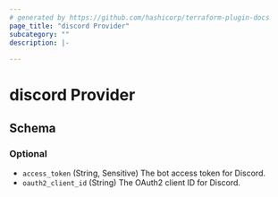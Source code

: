 ```yaml
---
# generated by https://github.com/hashicorp/terraform-plugin-docs
page_title: "discord Provider"
subcategory: ""
description: |-
  
---
```


# discord Provider





<!-- schema generated by tfplugindocs -->
## Schema

### Optional

- `access_token` (String, Sensitive) The bot access token for Discord.
- `oauth2_client_id` (String) The OAuth2 client ID for Discord.
